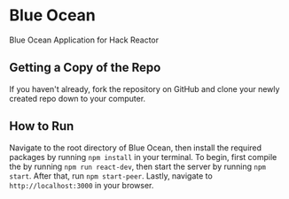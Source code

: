 # Blue Ocean
Blue Ocean Application for Hack Reactor

## Getting a Copy of the Repo
If you haven't already, fork the repository on GitHub and clone your newly created repo down to your computer.

## How to Run
Navigate to the root directory of Blue Ocean, then install the required packages by running `npm install` in your terminal. To begin, first compile the by running `npm run react-dev`, then start the server by running `npm start`. After that, run `npm start-peer`. Lastly, navigate to `http://localhost:3000` in your browser.

